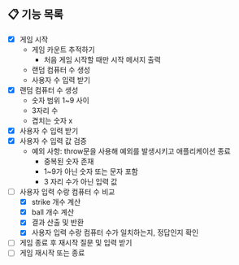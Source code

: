 ## 📋 기능 목록

- [x] 게임 시작 
  - 게임 카운트 추적하기 
    - 처음 게임 시작할 때만 시작 메서지 출력 
  - 랜덤 컴퓨터 수 생성
  - 사용자 수 입력 받기  
- [x] 랜덤 컴퓨터 수 생성
  - 숫자 범위 1~9 사이 
  - 3자리 수 
  - 겹치는 숫자 x 
- [x] 사용자 수 입력 받기 
- [x] 사용자 수 입력 값 검증 
  - 예외 사항: throw문을 사용해 예외를 발생시키고 애플리케이션 종료 
    - 중복된 숫자 존재 
    - 1~9가 아닌 숫자 또는 문자 포함 
    - 3 자리 수가 아닌 입력 값 
- [ ] 사용자 입력 수랑 컴퓨터 수 비교
  - [x] strike 개수 계산 
  - [x] ball 개수 계산 
  - [x] 결과 산출 및 반환 
  - [x] 사용자 입력 수랑 컴퓨터 수가 일치하는지, 정답인지 확인 
- [ ] 게임 종료 후 재시작 질문 및 입력 받기 
- [ ] 게임 재시작 또는 종료 